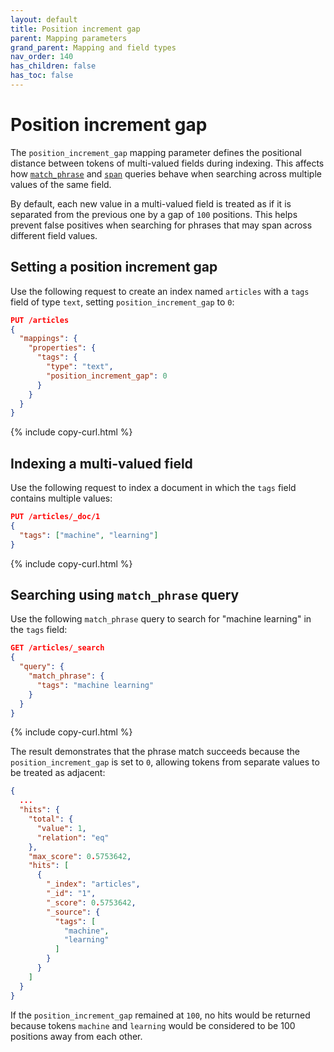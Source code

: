 ```yaml
---
layout: default
title: Position increment gap
parent: Mapping parameters
grand_parent: Mapping and field types
nav_order: 140
has_children: false
has_toc: false
---
```


# Position increment gap

The `position_increment_gap` mapping parameter defines the positional distance between tokens of multi-valued fields during indexing. This affects how [`match_phrase`]({{site.url}}{{site.baseurl}}/query-dsl/full-text/match-phrase/) and [`span`]({{site.url}}{{site.baseurl}}/query-dsl/span/index/) queries behave when searching across multiple values of the same field.

By default, each new value in a multi-valued field is treated as if it is separated from the previous one by a gap of `100` positions. This helps prevent false positives when searching for phrases that may span across different field values.

## Setting a position increment gap

Use the following request to create an index named `articles` with a `tags` field of type `text`, setting `position_increment_gap` to `0`:

```json
PUT /articles
{
  "mappings": {
    "properties": {
      "tags": {
        "type": "text",
        "position_increment_gap": 0
      }
    }
  }
}
```
{% include copy-curl.html %}

## Indexing a multi-valued field

Use the following request to index a document in which the `tags` field contains multiple values:

```json
PUT /articles/_doc/1
{
  "tags": ["machine", "learning"]
}
```
{% include copy-curl.html %}

## Searching using `match_phrase` query

Use the following `match_phrase` query to search for "machine learning" in the `tags` field:

```json
GET /articles/_search
{
  "query": {
    "match_phrase": {
      "tags": "machine learning"
    }
  }
}
```
{% include copy-curl.html %}

The result demonstrates that the phrase match succeeds because the `position_increment_gap` is set to `0`, allowing tokens from separate values to be treated as adjacent:

```json
{
  ...
  "hits": {
    "total": {
      "value": 1,
      "relation": "eq"
    },
    "max_score": 0.5753642,
    "hits": [
      {
        "_index": "articles",
        "_id": "1",
        "_score": 0.5753642,
        "_source": {
          "tags": [
            "machine",
            "learning"
          ]
        }
      }
    ]
  }
}
```

If the `position_increment_gap` remained at `100`, no hits would be returned because tokens `machine` and `learning` would be considered to be 100 positions away from each other.
